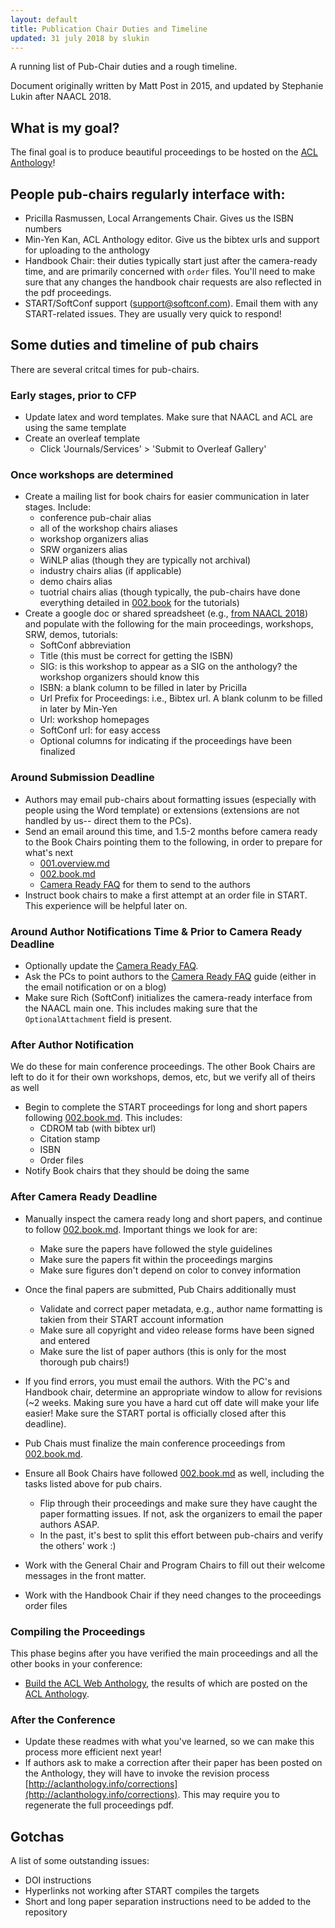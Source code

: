 ```yaml
---
layout: default
title: Publication Chair Duties and Timeline
updated: 31 july 2018 by slukin
---
```


A running list of Pub-Chair duties and a rough timeline. 

Document originally written by Matt Post in 2015, and updated by Stephanie Lukin after NAACL 2018. 

## What is my goal?
The final goal is to produce beautiful proceedings to be hosted on the [ACL Anthology](https://aclanthology.coli.uni-saarland.de/)! 

## People pub-chairs regularly interface with: 
* Pricilla Rasmussen, Local Arrangements Chair. Gives us the ISBN numbers
* Min-Yen Kan, ACL Anthology editor. Give us the bibtex urls and support for uploading to the anthology
* Handbook Chair: their duties typically start just after the camera-ready time, and are primarily concerned with `order` files. You'll need to make sure that any changes the handbook chair requests are also reflected in the pdf proceedings. 
* START/SoftConf support (support@softconf.com). Email them with any START-related issues. They are usually very quick to respond!

## Some duties and timeline of pub chairs

There are several critcal times for pub-chairs.

### Early stages, prior to CFP

* Update latex and word templates. Make sure that NAACL and ACL are using the same template 
* Create an overleaf template
  * Click 'Journals/Services' > 'Submit to Overleaf Gallery'

### Once workshops are determined

* Create a mailing list for book chairs for easier communication in later stages. Include: 
  * conference pub-chair alias 
  * all of the workshop chairs aliases
  * workshop organizers alias
  * SRW organizers alias
  * WiNLP alias (though they are typically not archival)
  * industry chairs alias (if applicable)
  * demo chairs alias
  * tuotrial chairs alias (though typically, the pub-chairs have done everything detailed in [002.book](002.book.md) for the tutorials)
* Create a google doc or shared spreadsheet (e.g., [from NAACL 2018](https://docs.google.com/spreadsheets/d/1LBaP9ddI-5XGDvDvB0xSxgaLgz438P5MlGNVKtQZS8w/edit?usp=sharing)) and populate with the following for the main proceedings, workshops, SRW, demos, tutorials:
  * SoftConf abbreviation
  * Title (this must be correct for getting the ISBN)
  * SIG: is this workshop to appear as a SIG on the anthology? the workshop organizers should know this
  * ISBN: a blank column to be filled in later by Pricilla
  * Url Prefix for Proceedings: i.e., Bibtex url. A blank colunm to be filled in later by Min-Yen
  * Url: workshop homepages
  * SoftConf url: for easy access
  * Optional columns for indicating if the proceedings have been finalized

### Around Submission Deadline

* Authors may email pub-chairs about formatting issues (especially with people using the Word template) or extensions (extensions are not handled by us-- direct them to the PCs). 
* Send an email around this time, and 1.5-2 months before camera ready to the Book Chairs pointing them to the following, in order to prepare for what's next
  * [001.overview.md](001.overview.md)
  * [002.book.md](002.book.md)
  * [Camera Ready FAQ](camera-ready-faq.md) for them to send to the authors
* Instruct book chairs to make a first attempt at an order file in START. This experience will be helpful later on.

### Around Author Notifications Time & Prior to Camera Ready Deadline

* Optionally update the [Camera Ready FAQ](camera-ready-faq.md). 
* Ask the PCs to point authors to the [Camera Ready FAQ](camera-ready-faq.md) guide (either in the email notification or on a blog)
* Make sure Rich (SoftConf) initializes the camera-ready interface from the NAACL main one. This includes making sure that the `OptionalAttachment` field is present. 

### After Author Notification

We do these for main conference proceedings. The other Book Chairs are
left to do it for their own workshops, demos, etc, but we verify all of theirs as well
* Begin to complete the START proceedings for long and short papers following [002.book.md](002.book.md). This includes:
  * CDROM tab (with bibtex url)
  * Citation stamp
  * ISBN
  * Order files
* Notify Book chairs that they should be doing the same

### After Camera Ready Deadline

* Manually inspect the camera ready long and short papers, and continue to follow [002.book.md](002.book.md). Important things we look for are: 
  * Make sure the papers have followed the style guidelines
  * Make sure the papers fit within the proceedings margins
  * Make sure figures don't depend on color to convey information

* Once the final papers are submitted, Pub Chairs additionally must
  * Validate and correct paper metadata,  e.g., author name formatting is takien from their START account information
  * Make sure all copyright and video release forms have been signed and entered
  * Make sure the list of paper authors (this is only for the most thorough pub chairs!) 
* If you find errors, you must email the authors. With the PC's and Handbook chair, determine an appropriate window to allow for revisions (~2 weeks. Making sure you have a hard cut off date will make your life easier! Make sure the START portal is officially closed after this deadline). 

* Pub Chais must finalize the main conference proceedings from [002.book.md](002.book.md).

* Ensure all Book Chairs have followed [002.book.md](002.book.md) as well, including the tasks listed above for pub chairs.
  * Flip through their proceedings and make sure they have caught the paper formatting issues. If not, ask the organizers to email the paper authors ASAP.
  * In the past, it's best to split this effort between pub-chairs and verify the others' work :) 
* Work with the General Chair and Program Chairs to fill out their welcome messages in the front matter.
* Work with the Handbook Chair if they need changes to the proceedings order files

### Compiling the Proceedings

This phase begins after you have verified the main proceedings and all the other books in your conference: 
* [Build the ACL Web Anthology](full-aclweb-proceedings-howto.md), the results of which are posted on the [ACL Anthology](https://aclanthology.coli.uni-saarland.de/). 

### After the Conference

* Update these readmes with what you've learned, so we can make this process more efficient next year!
* If authors ask to make a correction after their paper has been posted on the Anthology, they will have to invoke the revision process [http://aclanthology.info/corrections](http://aclanthology.info/corrections). This may require you to regenerate the full proceedings pdf. 

## Gotchas
A list of some outstanding issues: 
* DOI instructions
* Hyperlinks not working after START compiles the targets
* Short and long paper separation instructions need to be added to the repository

